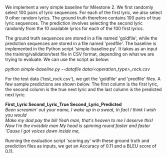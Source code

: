 We implement a very simple baseline for Milestone 2. We first randomly select 100 pairs of lyric sequences. For each of the first lyric, we also select 9 other random lyrics. The ground truth therefore contains 100 pairs of true lyric sequences. The prediction involves selecting the second lyric randomly from the 10 available lyrics for each of the 100 first lyrics. 

The ground truth sequences are stored in a file named 'goldfile', while the prediction sequences are stored in a file named 'predfile'. The baseline is implemented in the Python script 'simple-baseline.py'. It takes as an input the training/validation/test file in CSV format, depending on what we are trying to evaluate. We can use the script as below:

*python simple-baseline.py --datafile data/<operation_type>_rock.csv*<br>

For the test data ('test_rock.csv'), we get the 'goldfile' and 'predfile' files. A few sample predictions are shown below. The first column is the first lyric, the second column is the true next lyric and the last column is the predicted next lyric:

**First_Lyric   Second_Lyric_True   Second_Lyric_Predicted**<br>
*Been screamin' out your name,   I wake up in a sweat,   In fact I think I wish you would*<br>
*Make my dad pay the bill   Yeah man, that's heaven to me   I deserve this!*<br>
*Now I'm the invisible man  My head is spinning round faster and faster 'Cause I got voices down inside me,*<br>

Running the evaluation script 'scoring.py' with these ground truth and prediction files as inputs, we get an Accuracy of 0.11 and a BLEU score of 0.11.